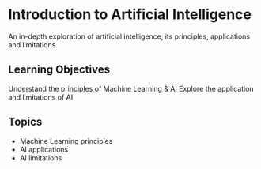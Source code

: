 # Introduction to Artificial Intelligence

An in-depth exploration of artificial intelligence, its principles, applications and limitations

## Learning Objectives
Understand the principles of Machine Learning & AI
Explore the application and limitations of AI

## Topics
- Machine Learning principles
- AI applications
- AI limitations